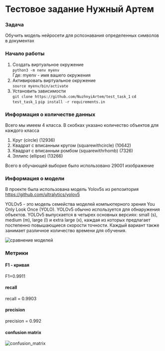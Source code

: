 # Тестовое задание Нужный Артем
### Задача
Обучить модель нейросети для рспознавания определенных символов в документах

### Начало работы
1. Создать виртуальное окружение\
`python3 -m nenv myenv`\
Где: myenv - имя вашего окружения
2. Активировать виртуальное окружение\
`source myenv/bin/activate`
3. Установить зависимости\
`git clone https://github.com/NuzhnyiArtem/test_task_1` 
`cd test_task_1`
`pip install -r requirements.in`


### Информация о количестве данных
Всего мы имеем 4 класса. В скобках указано количество объектов для каждого класса
1. Круг (circle) (12936)
2. Квадрат с вписанным кругом (squarewithcircle) (10642)
3. Квадрат с вписанным ромбом (squarewithrhomb) (7326)
4. Эллипс (ellipse) (13266)
 
Всего в обучающей выборке было использовано 29001 изображение


### Информация о модели
В проекте была использована модель Yolov5s из репозитория https://github.com/ultralytics/yolov5

YOLOv5 - это модель семейства моделей компьютерного зрения You Only Look Once (YOLO). YOLOv5 обычно используется для обнаружения объектов. YOLOv5 выпускается в четырех основных версиях: small (s), medium (m), large (l) и extra large (x), каждая из которых предлагает постепенно повышающиеся скорости точности. Каждый вариант также занимает различное количество времени для обучения.

![сравнение моделей](https://user-images.githubusercontent.com/26833433/155040763-93c22a27-347c-4e3c-847a-8094621d3f4e.png)


### Метрики
#### F1 - кривая
F1=0.9911

#### recall
recall = 0.9903

#### precision
precision = 0.992

#### confusion matrix
![confusion_matrix](https://user-images.githubusercontent.com/116677134/226431144-49838eb7-778c-4207-8729-aae53ebc5b2e.png)

